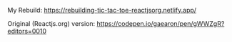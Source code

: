 My Rebuild: https://rebuilding-tic-tac-toe-reactjsorg.netlify.app/

Original (Reactjs.org) version: https://codepen.io/gaearon/pen/gWWZgR?editors=0010
